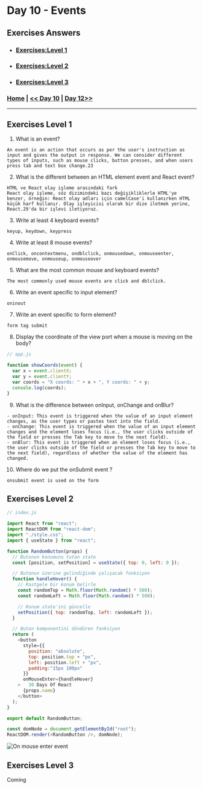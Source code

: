 # Day 10 -  Events

## Exercises Answers

- ### [Exercises:Level 1](#exercises-level-1)
- ### [Exercises:Level 2](#exercises-level-2)
- ### [Exercises:Level 3](#exercises-level-3)

### [Home](../README.md) | [<< Day 10](./day_10.md) | [Day 12>>](./day_11.md/) <hr>


## Exercises Level 1

1. What is an event?
```
An event is an action that occurs as per the user's instruction as input and gives the output in response. We can consider different types of inputs, such as mouse clicks, button presses, and when users press tab and text box change.23
```
2. What is the different between an HTML element event and React event?
```
HTML ve React olay işleme arasındaki fark
React olay işleme, söz dizimindeki bazı değişikliklerle HTML'ye benzer, örneğin: React olay adları için camelCase'i kullanırken HTML küçük harf kullanır. Olay işleyicisi olarak bir dize iletmek yerine, React.29'da bir işlevi iletiyoruz.
```
3. Write at least 4 keyboard events?

```
keyup, keydown, keypress
```
4. Write at least 8 mouse events?
```
onClick, oncontextmenu, ondblclick, onmousedown, onmouseenter, onmousemove, onmouseup, onmouseover
```
5. What are the most common mouse and keyboard events?
```
The most commonly used mouse events are click and dblclick.
```
6. Write an event specific to input element?
```
oninout
```
7. Write an event specific to form element?
```
form tag submit
```
8. Display the coordinate of the view port when a mouse is moving on the body?
```js
// app.js

function showCoords(event) {
  var x = event.clientX;
  var y = event.clientY;
  var coords = "X coords: " + x + ", Y coords: " + y;
  console.log(coords);
}

```
9. What is the difference between onInput, onChange and onBlur?
```
- onInput: This event is triggered when the value of an input element changes, as the user types or pastes text into the field. 
- onChange: This event is triggered when the value of an input element changes and the element loses focus (i.e., the user clicks outside of the field or presses the Tab key to move to the next field). 
- onBlur: This event is triggered when an element loses focus (i.e., the user clicks outside of the field or presses the Tab key to move to the next field), regardless of whether the value of the element has changed.
```
10. Where do we put the onSubmit event ?
```
onsubmit event is used on the form
```

## Exercises Level 2

```js 
// index.js

import React from "react";
import ReactDOM from "react-dom";
import "./style.css";
import { useState } from "react";

function RandomButton(props) {
  // Butonun konumunu tutan state
  const [position, setPosition] = useState({ top: 0, left: 0 });

  // Butonun üzerine gelindiğinde çalışacak fonksiyon
  function handleHover() {
    // Rastgele bir konum belirle
    const randomTop = Math.floor(Math.random() * 500);
    const randomLeft = Math.floor(Math.random() * 500);

    // Konum state'ini güncelle
    setPosition({ top: randomTop, left: randomLeft });
  }

  // Buton komponentini döndüren fonksiyon
  return (
    <button
      style={{
        position: "absolute",
        top: position.top + "px",
        left: position.left + "px",
        padding:"15px 100px"
      }}
      onMouseEnter={handleHover}
    >   30 Days Of React
      {props.name}
    </button>
  );
}

export default RandomButton;

const domNode = document.getElementById("root");
ReactDOM.render(<RandomButton />, domNode);

```

![On mouse enter event](../images/react_event_on_mouse_enter.gif)

## Exercises Level 3

Coming
